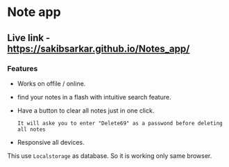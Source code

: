 # Note app 
## Live link - https://sakibsarkar.github.io/Notes_app/

### Features

- Works on offile / online.
- find your notes in a flash with intuitive search feature.
- Have a button to clear all notes just in one click.
      
      It will aske you to enter "Delete69" as a passwond before deleting all notes
- Responsive all devices.

This use `Localstorage` as database. So it is working only same browser.
    